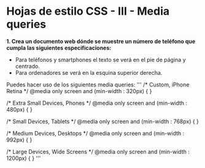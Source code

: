 # Hojas de estilo CSS - III - Media queries

**1. Crea un documento web dónde se muestre un número de teléfono que cumpla las siguientes especificaciones:**
- Para teléfonos y smartphones el texto se verá en el pie de página y centrado.
- Para ordenadores se verá en la esquina superior derecha.

Puedes hacer uso de los siguientes media queries:
'''
/* Custom, iPhone Retina */ 
@media only screen and (min-width : 320px) {
}

/* Extra Small Devices, Phones */ 
@media only screen and (min-width : 480px) {
}

/* Small Devices, Tablets */
@media only screen and (min-width : 768px) {
}

/* Medium Devices, Desktops */
@media only screen and (min-width : 992px) {
}

/* Large Devices, Wide Screens */
@media only screen and (min-width : 1200px) {
}
'''
